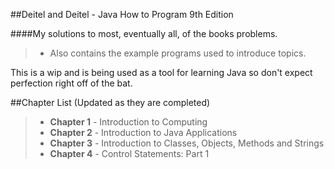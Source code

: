 ##Deitel and Deitel - Java How to Program 9th Edition

####My solutions to most, eventually all, of the books problems.
> - Also contains the example programs used to introduce topics.

This is a wip and is being used as a tool for learning Java so don't expect
perfection right off of the bat.

##Chapter List (Updated as they are completed)

> - **Chapter 1** - Introduction to Computing
> - **Chapter 2** - Introduction to Java Applications
> - **Chapter 3** - Introduction to Classes, Objects, Methods and Strings
> - **Chapter 4** - Control Statements: Part 1
